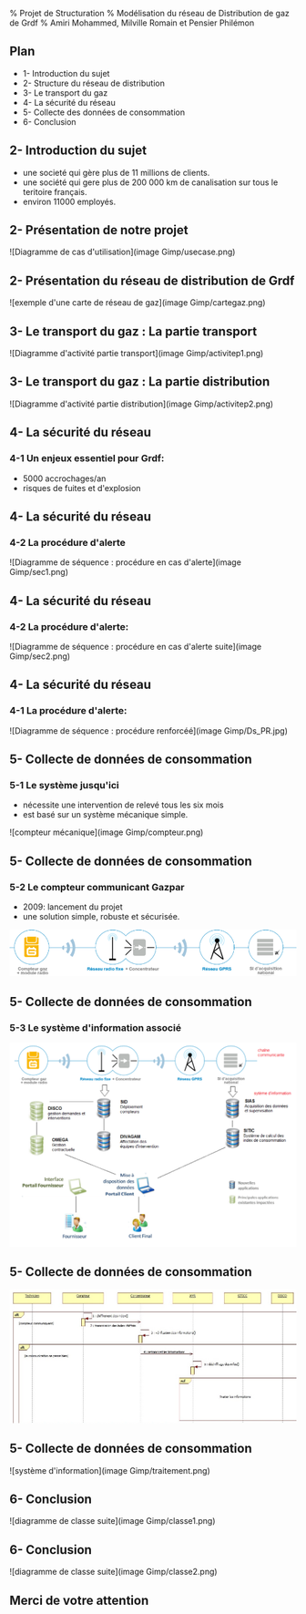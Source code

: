 % Projet de Structuration
% Modélisation du réseau de Distribution de gaz de Grdf
% Amiri Mohammed, Milville Romain et Pensier Philémon 

## Plan
- 1- Introduction du sujet
- 2- Structure du réseau de distribution
- 3- Le transport du gaz
- 4- La sécurité du réseau
- 5- Collecte des données de consommation
- 6- Conclusion

<!-- ## 1- Introduction
Ce projet . -->

## 2- Introduction du sujet
- une societé qui gère plus de 11 millions de clients.
- une société qui gere plus de 200 000 km de canalisation sur tous le teritoire français.
- environ 11000 employés.

## 2- Présentation de notre projet
![Diagramme de cas d'utilisation](image Gimp/usecase.png)

<!-- présenter Grdf en citant ses principales missions 
<!-- Ajouter le use case à cet endroit: qu'est ce que l'on veut modéliser?-->

## 2- Présentation du réseau de distribution de Grdf

![exemple d'une carte de réseau de gaz](image Gimp/cartegaz.png)

<!--## 3- Le transport et la Sécurité
### 3-1 Le transport-->
## 3- Le transport du gaz : La partie transport

![Diagramme d'activité partie transport](image Gimp/activitep1.png)

## 3- Le transport du gaz : La partie distribution

![Diagramme d'activité partie distribution](image Gimp/activitep2.png)

## 4- La sécurité du réseau
### 4-1 Un enjeux essentiel pour Grdf:
- 5000 accrochages/an
- risques de fuites et d'explosion

<!--## 3- Le transport et la Sécurité
### 3-2 La sécurité-->
## 4- La sécurité du réseau
### 4-2 La procédure d'alerte
![Diagramme de séquence : procédure en cas d'alerte](image Gimp/sec1.png)

<!--## 3- Le transport et la Sécurité
### 3-2 La sécurité-->
## 4- La sécurité du réseau
### 4-2 La procédure d'alerte:
![Diagramme de séquence : procédure en cas d'alerte suite](image Gimp/sec2.png)

<!--## 3- Le transport et la Sécurité
### 3-2 La sécurité-->
## 4- La sécurité du réseau
### 4-1 La procédure d'alerte:
![Diagramme de séquence : procédure renforcéé](image Gimp/Ds_PR.jpg)

## 5- Collecte de données de consommation
### 5-1 Le système jusqu'ici
<!--Présentation du vieux système de comptage:-->
- nécessite une intervention de relevé tous les six mois
- est basé sur un système mécanique simple.



![compteur mécanique](image Gimp/compteur.png)

## 5- Collecte de données de consommation
### 5-2 Le compteur communicant Gazpar
- 2009\: lancement du projet
- une solution simple, robuste et sécurisée.
 


![chaîne communicante](../Diagramme/chainemodule.png)

## 5- Collecte de données de consommation
### 5-3 Le système d'information associé
![système d'information](../Diagramme/sigazpar.png)

## 5- Collecte de données de consommation
![système d'information](../Diagramme/gazpar_zoom.jpg)

## 5- Collecte de données de consommation
![système d'information](image Gimp/traitement.png)

## 6- Conclusion
![diagramme de classe suite](image Gimp/classe1.png)

## 6- Conclusion
![diagramme de classe suite](image Gimp/classe2.png)


## Merci de votre attention
